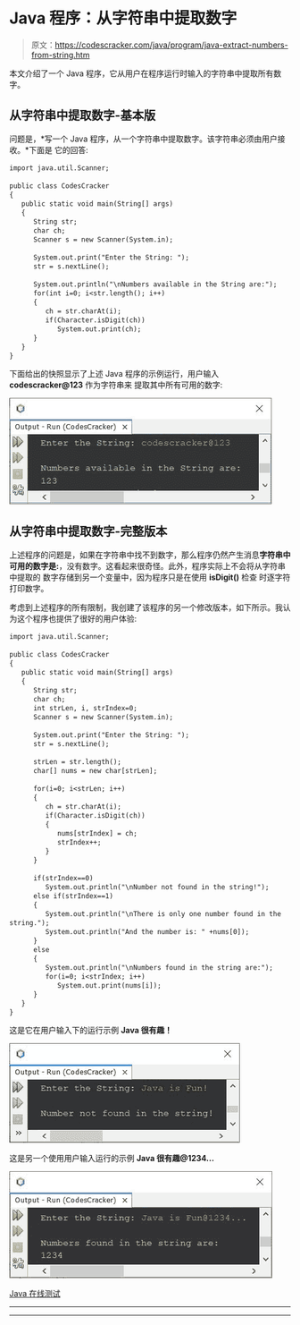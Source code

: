 # Java 程序：从字符串中提取数字

> 原文：<https://codescracker.com/java/program/java-extract-numbers-from-string.htm>

本文介绍了一个 Java 程序，它从用户在程序运行时输入的字符串中提取所有数字。

## 从字符串中提取数字-基本版

问题是，*写一个 Java 程序，从一个字符串中提取数字。该字符串必须由用户接收。*下面是 它的回答:

```
import java.util.Scanner;

public class CodesCracker
{
   public static void main(String[] args)
   {
      String str;
      char ch;
      Scanner s = new Scanner(System.in);

      System.out.print("Enter the String: ");
      str = s.nextLine();

      System.out.println("\nNumbers available in the String are:");
      for(int i=0; i<str.length(); i++)
      {
         ch = str.charAt(i);
         if(Character.isDigit(ch))
            System.out.print(ch);
      }
   }
}
```

下面给出的快照显示了上述 Java 程序的示例运行，用户输入 **codescracker@123** 作为字符串来 提取其中所有可用的数字:

![java extract numbers from string](img/2aedf9a7fd1eb39a3f3246e86e78b433.png)

## 从字符串中提取数字-完整版本

上述程序的问题是，如果在字符串中找不到数字，那么程序仍然产生消息**字符串中可用的数字是:**，没有数字。这看起来很奇怪。此外，程序实际上不会将从字符串中提取的 数字存储到另一个变量中，因为程序只是在使用 **isDigit()** 检查 时逐字符打印数字。

考虑到上述程序的所有限制，我创建了该程序的另一个修改版本，如下所示。我认为这个程序也提供了很好的用户体验:

```
import java.util.Scanner;

public class CodesCracker
{
   public static void main(String[] args)
   {
      String str;
      char ch;
      int strLen, i, strIndex=0;
      Scanner s = new Scanner(System.in);

      System.out.print("Enter the String: ");
      str = s.nextLine();

      strLen = str.length();
      char[] nums = new char[strLen];

      for(i=0; i<strLen; i++)
      {
         ch = str.charAt(i);
         if(Character.isDigit(ch))
         {
            nums[strIndex] = ch;
            strIndex++;
         }
      }

      if(strIndex==0)
         System.out.println("\nNumber not found in the string!");
      else if(strIndex==1)
      {
         System.out.println("\nThere is only one number found in the string.");
         System.out.println("And the number is: " +nums[0]);
      }
      else
      {
         System.out.println("\nNumbers found in the string are:");
         for(i=0; i<strIndex; i++)
            System.out.print(nums[i]);
      }
   }
}
```

这是它在用户输入下的运行示例 **Java 很有趣！**

![extract numbers from string java](img/7ef912d990da00645df290461bbc1cba.png)

这是另一个使用用户输入运行的示例 **Java 很有趣@1234...**

![java extract number from string program](img/65a9700b6378126f4312e71c2c715539.png)

[Java 在线测试](/exam/showtest.php?subid=1)

* * *

* * *